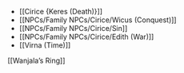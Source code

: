 * [[Cirice {Keres (Death)}]]
* [[NPCs/Family NPCs/Cirice/Wicus (Conquest)]]
* [[NPCs/Family NPCs/Cirice/Sin]]
* [[NPCs/Family NPCs/Cirice/Edith (War)]]
* [[Virna (Time)]]




[[Wanjala’s Ring]]